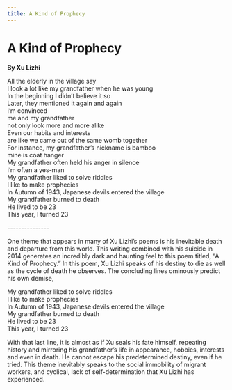 ```yaml
---
title: A Kind of Prophecy
---
```


# A Kind of Prophecy
**By Xu Lizhi**

All the elderly in the village say<br />
I look a lot like my grandfather when he was young<br />
In the beginning I didn’t believe it so<br />
Later, they mentioned it again and again<br />
I’m convinced<br />
me and my grandfather<br />
not only look more and more alike<br />
Even our habits and interests<br />
are like we came out of the same womb together<br />
For instance, my grandfather’s nickname is bamboo<br />
mine is coat hanger<br />
My grandfather often held his anger in silence<br />
I’m often a yes-man<br />
My grandfather liked to solve riddles<br />
I like to make prophecies<br />
In Autumn of 1943, Japanese devils entered the village<br />
My grandfather burned to death<br />
He lived to be 23<br />
This year, I turned 23<br />

---------------<br />


One theme that appears in many of Xu Lizhi’s poems is his inevitable death and departure from this world. This writing combined with his suicide in 2014 generates an incredibly dark and haunting feel to this poem titled, “A Kind of Prophecy.” In this poem, Xu Lizhi speaks of his destiny to die as well as the cycle of death he observes. The concluding lines ominously predict his own demise,

My grandfather liked to solve riddles<br />
I like to make prophecies<br />
In Autumn of 1943, Japanese devils entered the village<br />
My grandfather burned to death<br />
He lived to be 23<br />
This year, I turned 23<br />

With that last line, it is almost as if Xu seals his fate himself, repeating history and mirroring his grandfather’s life in appearance, hobbies, interests and even in death. He cannot escape his predetermined destiny, even if he tried.  This theme inevitably speaks to the social immobility of migrant workers, and cyclical, lack of self-determination that Xu Lizhi has experienced. 
